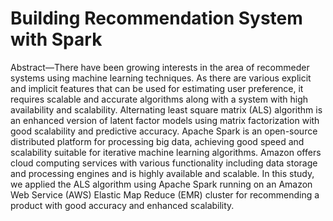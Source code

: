 # Building Recommendation System with Spark
Abstract—There have been growing interests in the area of
recommeder systems using machine learning techniques. As
there are various explicit and implicit features that can be used
for estimating user preference, it requires scalable and accurate
algorithms along with a system with high availability and
scalability. Alternating least square matrix (ALS) algorithm
is an enhanced version of latent factor models using matrix
factorization with good scalability and predictive accuracy.
Apache Spark is an open-source distributed platform for
processing big data, achieving good speed and scalability suitable
for iterative machine learning algorithms. Amazon offers
cloud computing services with various functionality including
data storage and processing engines and is highly available
and scalable. In this study, we applied the ALS algorithm
using Apache Spark running on an Amazon Web Service
(AWS) Elastic Map Reduce (EMR) cluster for recommending
a product with good accuracy and enhanced scalability.
